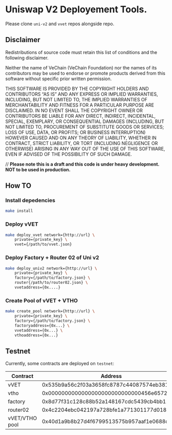 # Uniswap V2 Deployement Tools.

Please clone `uni-v2` and `vvet` repos alongside repo.

## Disclaimer
Redistributions of source code must retain this list of conditions and the following disclaimer.

Neither the name of VeChain (VeChain Foundation) nor the names of its contributors may be used to endorse or promote products derived from this software without specific prior written permission.

THIS SOFTWARE IS PROVIDED BY THE COPYRIGHT HOLDERS AND CONTRIBUTORS “AS IS” AND ANY EXPRESS OR IMPLIED WARRANTIES, INCLUDING, BUT NOT LIMITED TO, THE IMPLIED WARRANTIES OF MERCHANTABILITY AND FITNESS FOR A PARTICULAR PURPOSE ARE DISCLAIMED. IN NO EVENT SHALL THE COPYRIGHT OWNER OR CONTRIBUTORS BE LIABLE FOR ANY DIRECT, INDIRECT, INCIDENTAL, SPECIAL, EXEMPLARY, OR CONSEQUENTIAL DAMAGES (INCLUDING, BUT NOT LIMITED TO, PROCUREMENT OF SUBSTITUTE GOODS OR SERVICES; LOSS OF USE, DATA, OR PROFITS; OR BUSINESS INTERRUPTION) HOWEVER CAUSED AND ON ANY THEORY OF LIABILITY, WHETHER IN CONTRACT, STRICT LIABILITY, OR TORT (INCLUDING NEGLIGENCE OR OTHERWISE) ARISING IN ANY WAY OUT OF THE USE OF THIS SOFTWARE, EVEN IF ADVISED OF THE POSSIBILITY OF SUCH DAMAGE.

// **Please note this is a draft and this code is under heavy development. NOT to be used in production.**

## How TO
### Install depedencies
```bash
make install
```

### Deploy vVET
```bash
make deploy_vvet network={http://url} \
    private={private_key} \
    vvet={/path/to/vvet.json} 
```

### Deploy Factory + Router 02 of Uni v2
```bash
make deploy_univ2 network={http://url} \
    private={private_key} \
    factory={/path/to/factory.json} \
    router{/path/to/router02.json} \
    vvetaddress={0x....}
```

### Create Pool of vVET + VTHO
```bash
make create_pool network={http://url} \
    private={private_key} \
    factory={/path/to/factory.json} \
    factoryaddress={0x...} \
    vvetaddress={0x...} \
    vthoaddress={0x...}
```

## Testnet

Currently, some contracts are deployed on `testnet`:

| Contract       | Address                                    |
| -------------- | ------------------------------------------ |
| vVET           | 0x535b9a56c2f03a3658fc8787c44087574eb381fd |
| vtho           | 0x0000000000000000000000000000456e65726779 |
| factory        | 0x8d77f31c128c88b52a148167cdc5439cb4bb11db |
| router02       | 0x4c2204ebc042197a728bfe1a771301177d018e32 |
| vVET/VTHO pool | 0x40d1a9b8b27d4f6799513575b957aaf1e0688d8a |
